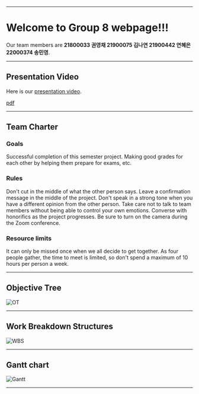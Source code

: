 
-------------------------

# Welcome to Group 8 webpage!!!

Our team members are **21800033 권영채 21900075 김나연 21900442 연혜은 22000374 송민영**.







---------------------

## Presentation Video
Here is our [presentation video](https://www.youtube.com/watch?v=J2z2Bi3SGRs&t=6010s).

[pdf](https://github.com/nykim00/IEDgroup8/blob/gh-pages/%EA%B3%B5%EC%84%A4%EC%9E%85%208%EC%A1%B0%20npu%EB%B0%9C%ED%91%9C%20.pdf)


---------------------

## Team Charter


### Goals
Successful completion of this semester project.
Making good grades for each other by helping them prepare for exams, etc.
 
### Rules
Don't cut in the middle of what the other person says.
Leave a confirmation message in the middle of the project.
Don't speak in a strong tone when you have a different opinion from the other person.
Take care not to talk to team members without being able to control your own emotions.
Converse with honorifics as the project progresses.
Be sure to turn on the camera during the Zoom conference.
 
### Resource limits
It can only be missed once when we all decide to get together.
As four people gather, the time to meet is limited, so don't spend a maximum of 10 hours per person a week.




-----------------------------------------------

## Objective Tree

![OT](https://github.com/nykim00/IEDgroup8/commit/810e48a027e08eac22a4bf3edac11936489483ca#diff-14b05bc26f87c5c76988b1c1f04d60161997ab9bf9c625370e487f923580fb35)

--------------------------------

## Work Breakdown Structures

![WBS](https://github.com/nykim00/IEDgroup8/blob/gh-pages/%EC%BA%A1%EC%B2%98.PNG?raw=true)


------------------------------

## Gantt chart

![Gantt](https://github.com/nykim00/IEDgroup8/blob/gh-pages/%EC%BA%A1%EC%B2%981.PNG?raw=true)

-------------------------
